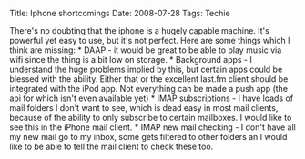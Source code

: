 Title: Iphone shortcomings
Date: 2008-07-28
Tags: Techie

There's no doubting that the iphone is a hugely capable machine. It's powerful yet easy to use, but it's not perfect. Here are some things which I think are missing:
\* DAAP - it would be great to be able to play music via wifi since the thing is a bit low on storage.
\* Background apps - I understand the huge problems implied by this, but certain apps could be blessed with the ability. Either that or the excellent last.fm client should be integrated with the iPod app. Not everything can be made a push app (the api for which isn't even available yet)
\* IMAP subscriptions - I have loads of mail folders I don't want to see, which is dead easy in most mail clients, because of the ability to only subscribe to certain mailboxes. I would like to see this in the iPhone mail client.
\* IMAP new mail checking - I don't have all my new mail go to my inbox, some gets filtered to other folders an I would like to be able to tell the mail client to check these too.

